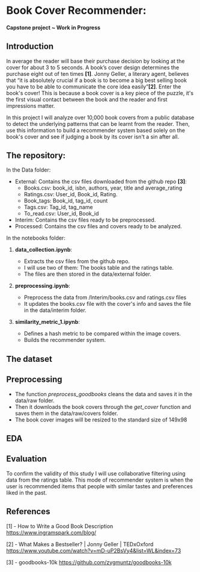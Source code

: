 # Book Cover Recommender:
#### Capstone project ~ Work in Progress

## Introduction

In average the reader will base their purchase decision by looking at the cover for about 3 to 5 seconds. A book’s cover design determines the purchase eight out of ten times **[1]**. Jonny Geller, a literary agent, believes that “it is absolutely crucial if a book is to become a big best selling book you have to be able to communicate the core idea easily”**[2]**. Enter the book's cover! This is because a book cover is a key piece of the puzzle, it's the first visual contact between the book and the reader and first impressions matter.

In this project I will analyze over 10,000 book covers from a public database to detect the underlying patterns that can be learnt from the reader. Then, use this information to build a recommender system based solely on the book's cover and see if judging a book by its cover isn't a sin after all.  

## The repository:

In the Data folder: 
- External: Contains the csv files downloaded from the github repo **[3]**:
    - Books.csv: book_id, isbn, authors, year, title and average_rating
    - Ratings.csv: User_id, Book_id, Rating. 
    - Book_tags: Book_id, tag_id, count
    - Tags.csv: Tag_id, tag_name
    - To_read.csv: User_id, Book_id 
- Interim: Contains the csv files ready to be preprocessed. 
- Processed: Contains the csv files and covers ready to be analyzed. 
    
In the notebooks folder:
1. **data_collection.ipynb**: 
    - Extracts the csv files from the github repo. 
    - I will use two of them: The books table and the ratings table.
    - The files are then stored in the data/external folder.
    
2. **preprocessing.ipynb**: 
    - Preprocess the data from /Interim/books.csv and ratings.csv files 
    - It updates the books.csv file with the cover's info and saves the file in the data/interim folder. 

3. **similarity_metric_1.ipynb**: 
    - Defines a hash metric to be compared within the image covers. 
    - Builds the recommender system. 

## The dataset


## Preprocessing

- The function *preprocess_goodbooks* cleans the data and saves it in the data/raw folder. 
- Then it downloads the book covers through the *get_cover* function and saves them in the data/raw/covers folder. 
- The book cover images will be resized to the standard size of 149x98

## EDA


## Evaluation

To confirm the validity of this study I will use collaborative filtering using data from the ratings table. This mode of recommender system is when the user is recommended items that people with similar tastes and preferences liked in the past. 

## References

[1] - How to Write a Good Book Description
https://www.ingramspark.com/blog/

[2] - What Makes a Bestseller? | Jonny Geller | TEDxOxford
https://www.youtube.com/watch?v=mD-uP2BsVy4&list=WL&index=73

[3] - goodbooks-10k
https://github.com/zygmuntz/goodbooks-10k